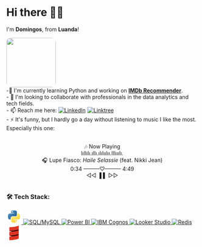 # Hi there 👋🏿  
I'm **Domingos**, from **Luanda**!  

<div style="display: flex; align-items: center; flex-wrap: wrap;">
  <img src="https://user-images.githubusercontent.com/110714056/236336102-71f81467-0e48-4e18-beb4-4ddf9d54ef6f.gif" height="130" width="130" style="border-radius: 12px; margin-right: 20px;">
  
  <div style="max-width: 600px;">
    -🌱 I'm currently learning Python and working on <a href="https://imdbrecommender.onrender.com/" target="_blank"><strong>IMDb Recommender</strong></a>.
      <br>
    - 👯  I'm looking to collaborate with professionals in the data analytics and tech fields.
      <br>
    - 📫 Reach me here: 
    <div style="display: inline-flex; align-items: center;">
      <a href="https://linkedin.com/in/domingosdeeulariadumba/" target="_blank">
        <img src="https://raw.githubusercontent.com/rahuldkjain/github-profile-readme-generator/master/src/images/icons/Social/linked-in-alt.svg" alt="LinkedIn" height="20" width="20" style="margin-right: 5px;" />
      </a>
      <a href="https://linktr.ee/domingosdeeulariadumba" target="_blank">
        <img src="https://seeklogo.com/images/L/linktree-logo-6FC3ADB679-seeklogo.com.png" alt="Linktree" height="20" width="20" />
      </a>
    </div>
    <br>
    - ⚡ It's funny, but I hardly go a day without listening to music I like the most. Especially this one:
      <br>
      <br>
    <p style="text-align: center;">
        🎶 Now Playing
        <br>
        lıllılı.ıllı.ılılıılıı.lllııılı.
        <br>
        🎧 Lupe Fiasco: <em>Haile Selassie</em> (feat. Nikki Jean)
        <br>
        0:34 ———♡——— 4:49
        <br>
        ◁◁          ▐  ▌          ▷▷
    </p>
  </div>
</div>

<h3 align="left">🛠️ Tech Stack:</h3>
<p align="left">
  <a href="https://www.python.org/" target="_blank" rel="noreferrer">
    <img src="https://raw.githubusercontent.com/devicons/devicon/master/icons/python/python-original.svg" alt="Python" width="40" height="40"/>
  </a>
  <a href="https://www.mysql.com/" target="_blank" rel="noreferrer">
    <img src="https://i.postimg.cc/9fgTkFd3/sqlserver-icon.png" alt="SQL/MySQL" width="40" height="40"/>
  </a>
  <a href="https://powerbi.microsoft.com/" target="_blank" rel="noreferrer">
    <img src="https://i.postimg.cc/GmQvkj9m/powerbi-icon.png" alt="Power BI" width="40" height="40"/>
  </a>
  <a href="https://www.ibm.com/products/cognos-analytics" target="_blank" rel="noreferrer">
    <img src="https://i.postimg.cc/SNc6K4h8/ibmcognos-icon.png" alt="IBM Cognos" width="40" height="30"/>
  </a>
  <a href="https://lookerstudio.google.com/" target="_blank" rel="noreferrer">
    <img src="https://i.postimg.cc/0yxpM4k4/looker-icon.png" alt="Looker Studio" width="40" height="40"/>
  </a>
  <a href="https://redis.io/" target="_blank" rel="noreferrer">
    <img src="https://i.postimg.cc/25ShTBBF/redis-icon.png" alt="Redis" width="40" height="40"/>
  </a>
  <a href="https://www.scala-lang.org/" target="_blank" rel="noreferrer">
    <img src="https://raw.githubusercontent.com/devicons/devicon/master/icons/scala/scala-original.svg" alt="Scala" width="40" height="40"/>
  </a>
</p>

